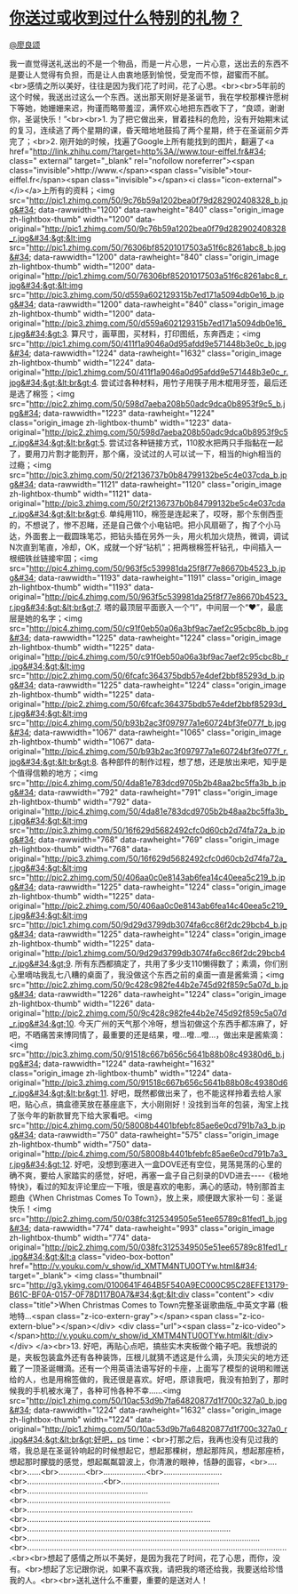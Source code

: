 
#  [你送过或收到过什么特别的礼物？](https://zhihu.com/questions/20636030)



[@廖良颂](https://zhihu.com/people/cd5e944acb58933b1b973177508096f5)

我一直觉得送礼送出的不是一个物品，而是一片心思，一片心意，送出去的东西不是要让人觉得有负担，而是让人由衷地感到愉悦，受宠而不惊，甜蜜而不腻。&lt;br&gt;感情之所以美好，往往是因为我们花了时间，花了心思。&lt;br&gt;&lt;br&gt;5年前的这个时候，我送出过这么一个东西。送出那天刚好是圣诞节，我在学校那棵许愿树下等她，她姗姗来迟，拘谨而略带羞涩，满怀欢心地把东西收下了，“良颂，谢谢你，圣诞快乐！”&lt;br&gt;&lt;br&gt;1. 为了把它做出来，冒着挂科的危险，没有开始期末试的复习，连续逃了两个星期的课，昏天暗地地鼓捣了两个星期，终于在圣诞前夕弄完了；&lt;br&gt;2. 刚开始的时候，找遍了Google上所有能找到的图片，翻遍了&lt;a href=&#34;http://link.zhihu.com/?target=http%3A//www.tour-eiffel.fr&#34; class=&#34; external&#34; target=&#34;_blank&#34; rel=&#34;nofollow noreferrer&#34;&gt;&lt;span class=&#34;invisible&#34;&gt;http://www.&lt;/span&gt;&lt;span class=&#34;visible&#34;&gt;tour-eiffel.fr&lt;/span&gt;&lt;span class=&#34;invisible&#34;&gt;&lt;/span&gt;&lt;i class=&#34;icon-external&#34;&gt;&lt;/i&gt;&lt;/a&gt;上所有的资料；&lt;img src=&#34;http://pic1.zhimg.com/50/9c76b59a1202bea0f79d282902408328_b.jpg&#34; data-rawwidth=&#34;1200&#34; data-rawheight=&#34;840&#34; class=&#34;origin_image zh-lightbox-thumb&#34; width=&#34;1200&#34; data-original=&#34;http://pic1.zhimg.com/50/9c76b59a1202bea0f79d282902408328_r.jpg&#34;&gt;&lt;img src=&#34;http://pic1.zhimg.com/50/76306bf85201017503a51f6c8261abc8_b.jpg&#34; data-rawwidth=&#34;1200&#34; data-rawheight=&#34;840&#34; class=&#34;origin_image zh-lightbox-thumb&#34; width=&#34;1200&#34; data-original=&#34;http://pic1.zhimg.com/50/76306bf85201017503a51f6c8261abc8_r.jpg&#34;&gt;&lt;img src=&#34;http://pic3.zhimg.com/50/d559a602129315b7ed171a5094db0e16_b.jpg&#34; data-rawwidth=&#34;1200&#34; data-rawheight=&#34;840&#34; class=&#34;origin_image zh-lightbox-thumb&#34; width=&#34;1200&#34; data-original=&#34;http://pic3.zhimg.com/50/d559a602129315b7ed171a5094db0e16_r.jpg&#34;&gt;3. 算尺寸，画草图，买材料，打印图纸，东奔西走；&lt;img src=&#34;http://pic1.zhimg.com/50/411f1a9046a0d95afdd9e571448b3e0c_b.jpg&#34; data-rawwidth=&#34;1224&#34; data-rawheight=&#34;1632&#34; class=&#34;origin_image zh-lightbox-thumb&#34; width=&#34;1224&#34; data-original=&#34;http://pic1.zhimg.com/50/411f1a9046a0d95afdd9e571448b3e0c_r.jpg&#34;&gt;&lt;br&gt;4. 尝试过各种材料，用竹子用筷子用木棍用牙签，最后还是选了棉签；&lt;img src=&#34;http://pic2.zhimg.com/50/598d7aeba208b50adc9dca0b8953f9c5_b.jpg&#34; data-rawwidth=&#34;1223&#34; data-rawheight=&#34;1224&#34; class=&#34;origin_image zh-lightbox-thumb&#34; width=&#34;1223&#34; data-original=&#34;http://pic2.zhimg.com/50/598d7aeba208b50adc9dca0b8953f9c5_r.jpg&#34;&gt;&lt;br&gt;5. 尝试过各种链接方式，110胶水把两只手指黏在一起了，要用刀片割才能割开，那个痛，没试过的人可以试一下，相当的high相当的过瘾；&lt;img src=&#34;http://pic3.zhimg.com/50/2f2136737b0b84799132be5c4e037cda_b.jpg&#34; data-rawwidth=&#34;1121&#34; data-rawheight=&#34;1120&#34; class=&#34;origin_image zh-lightbox-thumb&#34; width=&#34;1121&#34; data-original=&#34;http://pic3.zhimg.com/50/2f2136737b0b84799132be5c4e037cda_r.jpg&#34;&gt;&lt;br&gt;6. 单纯用110，棉签是连起来了，哎呀，那个东倒西歪的，不想说了，惨不忍睹，还是自己做个小电钻吧。把小风扇砸了，掏了个小马达，外面套上一截圆珠笔芯，把钻头插在另外一头，用火机加火烧热，微调，调试N次直到笔直，冷却，OK，成就一个好“钻机”；把两根棉签杆钻孔，中间插入一根细铁丝链接牢固；&lt;img src=&#34;http://pic4.zhimg.com/50/963f5c539981da25f8f77e86670b4523_b.jpg&#34; data-rawwidth=&#34;1193&#34; data-rawheight=&#34;1191&#34; class=&#34;origin_image zh-lightbox-thumb&#34; width=&#34;1193&#34; data-original=&#34;http://pic4.zhimg.com/50/963f5c539981da25f8f77e86670b4523_r.jpg&#34;&gt;&lt;br&gt;7. 塔的最顶层平面嵌入一个“I”，中间层一个“♥”，最底层是她的名字；&lt;img src=&#34;http://pic4.zhimg.com/50/c91f0eb50a06a3bf9ac7aef2c95cbc8b_b.jpg&#34; data-rawwidth=&#34;1225&#34; data-rawheight=&#34;1224&#34; class=&#34;origin_image zh-lightbox-thumb&#34; width=&#34;1225&#34; data-original=&#34;http://pic4.zhimg.com/50/c91f0eb50a06a3bf9ac7aef2c95cbc8b_r.jpg&#34;&gt;&lt;img src=&#34;http://pic2.zhimg.com/50/6fcafc364375bdb57e4def2bbf85293d_b.jpg&#34; data-rawwidth=&#34;1225&#34; data-rawheight=&#34;1224&#34; class=&#34;origin_image zh-lightbox-thumb&#34; width=&#34;1225&#34; data-original=&#34;http://pic2.zhimg.com/50/6fcafc364375bdb57e4def2bbf85293d_r.jpg&#34;&gt;&lt;img src=&#34;http://pic4.zhimg.com/50/b93b2ac3f097977a1e60724bf3fe077f_b.jpg&#34; data-rawwidth=&#34;1067&#34; data-rawheight=&#34;1065&#34; class=&#34;origin_image zh-lightbox-thumb&#34; width=&#34;1067&#34; data-original=&#34;http://pic4.zhimg.com/50/b93b2ac3f097977a1e60724bf3fe077f_r.jpg&#34;&gt;&lt;br&gt;8. 各种部件的制作过程，想了想，还是放出来吧，知乎是个值得信赖的地方；&lt;img src=&#34;http://pic4.zhimg.com/50/4da81e783dcd9705b2b48aa2bc5ffa3b_b.jpg&#34; data-rawwidth=&#34;792&#34; data-rawheight=&#34;791&#34; class=&#34;origin_image zh-lightbox-thumb&#34; width=&#34;792&#34; data-original=&#34;http://pic4.zhimg.com/50/4da81e783dcd9705b2b48aa2bc5ffa3b_r.jpg&#34;&gt;&lt;img src=&#34;http://pic3.zhimg.com/50/16f629d5682492cfc0d60cb2d74fa72a_b.jpg&#34; data-rawwidth=&#34;768&#34; data-rawheight=&#34;769&#34; class=&#34;origin_image zh-lightbox-thumb&#34; width=&#34;768&#34; data-original=&#34;http://pic3.zhimg.com/50/16f629d5682492cfc0d60cb2d74fa72a_r.jpg&#34;&gt;&lt;img src=&#34;http://pic2.zhimg.com/50/406aa0c0e8143ab6fea14c40eea5c219_b.jpg&#34; data-rawwidth=&#34;1225&#34; data-rawheight=&#34;1224&#34; class=&#34;origin_image zh-lightbox-thumb&#34; width=&#34;1225&#34; data-original=&#34;http://pic2.zhimg.com/50/406aa0c0e8143ab6fea14c40eea5c219_r.jpg&#34;&gt;&lt;img src=&#34;http://pic1.zhimg.com/50/9d29d3799db3074fa6cc86f2dc29bcb4_b.jpg&#34; data-rawwidth=&#34;1225&#34; data-rawheight=&#34;1224&#34; class=&#34;origin_image zh-lightbox-thumb&#34; width=&#34;1225&#34; data-original=&#34;http://pic1.zhimg.com/50/9d29d3799db3074fa6cc86f2dc29bcb4_r.jpg&#34;&gt;9. 所有东西都搞定了，共用了多少支110懒得数了；素滴，你们别心里嘀咕我乱七八糟的桌面了，我没做这个东西之前的桌面一直是酱紫滴；&lt;img src=&#34;http://pic2.zhimg.com/50/9c428c982fe44b2e745d92f859c5a07d_b.jpg&#34; data-rawwidth=&#34;1226&#34; data-rawheight=&#34;1224&#34; class=&#34;origin_image zh-lightbox-thumb&#34; width=&#34;1226&#34; data-original=&#34;http://pic2.zhimg.com/50/9c428c982fe44b2e745d92f859c5a07d_r.jpg&#34;&gt;10. 今天广州的天气那个冷呀，想当初做这个东西手都冻麻了，好吧，不晒痛苦来博同情了，最重要的还是结果，噔...噔...噔...，做出来是酱紫滴：&lt;img src=&#34;http://pic3.zhimg.com/50/91518c667b656c5641b88b08c49380d6_b.jpg&#34; data-rawwidth=&#34;1224&#34; data-rawheight=&#34;1632&#34; class=&#34;origin_image zh-lightbox-thumb&#34; width=&#34;1224&#34; data-original=&#34;http://pic3.zhimg.com/50/91518c667b656c5641b88b08c49380d6_r.jpg&#34;&gt;&lt;br&gt;11. 好吧，既然都做出来了，也不能这样拎着去给人家吧，贴心点，搞盒德芙放在基座底下，大小刚刚好！没找到当年的包装，淘宝上找了张今年的新款冒充下给大家看吧。&lt;img src=&#34;http://pic4.zhimg.com/50/58008b4401bfebfc85ae6e0cd791b7a3_b.jpg&#34; data-rawwidth=&#34;750&#34; data-rawheight=&#34;575&#34; class=&#34;origin_image zh-lightbox-thumb&#34; width=&#34;750&#34; data-original=&#34;http://pic4.zhimg.com/50/58008b4401bfebfc85ae6e0cd791b7a3_r.jpg&#34;&gt;12. 好吧，没想到塞进入一盒DOVE还有空位，晃荡晃荡的心里的确不爽，要给人家踏实的感觉，好吧，再塞一盒子自己刻录的DVD进去----《极地特快》，看过的知友评论里应一下哦，很是喜欢的电影，满心的感动，特别那首主题曲《When Christmas Comes To Town》，放上来，顺便跟大家补一句：圣诞快乐！&lt;img src=&#34;http://pic2.zhimg.com/50/038fc3125349505e51ee65789c81fed1_b.jpg&#34; data-rawwidth=&#34;774&#34; data-rawheight=&#34;993&#34; class=&#34;origin_image zh-lightbox-thumb&#34; width=&#34;774&#34; data-original=&#34;http://pic2.zhimg.com/50/038fc3125349505e51ee65789c81fed1_r.jpg&#34;&gt;&lt;a class=&#34;video-box-botton&#34; href=&#34;http://v.youku.com/v_show/id_XMTM4NTU0OTYw.html&#34; target=&#34;_blank&#34;&gt;              &lt;img class=&#34;thumbnail&#34; src=&#34;http://g3.ykimg.com/0100641F464B5F540A9EC000C95C28EFE13179-B61C-BF0A-0157-0F78D117B0A7&#34;&gt;&lt;div class=&#34;content&#34;&gt;                &lt;div class=&#34;title&#34;&gt;When Christmas Comes to Town完整圣诞歌曲版_中英文字幕 (极地特...&lt;span class=&#34;z-ico-extern-gray&#34;&gt;&lt;/span&gt;&lt;span class=&#34;z-ico-extern-blue&#34;&gt;&lt;/span&gt;&lt;/div&gt;                &lt;div class=&#34;url&#34;&gt;&lt;span class=&#34;z-ico-video&#34;&gt;&lt;/span&gt;http://v.youku.com/v_show/id_XMTM4NTU0OTYw.html&lt;/div&gt;              &lt;/div&gt;            &lt;/a&gt;&lt;br&gt;13. 好吧，再贴心点吧，搞些实木夹板做个箱子吧。我想说的是，夹板包装盒外还有各种装饰，压根儿就猜不透这是什么滴，头顶尖尖的地方还戴了一顶圣诞帽滴。还有一个用英语法语写好的卡座，上面写了模型的说明和赠送给的人，也是用棉签做的，我还很是喜欢。好吧，原谅我吧，我没有拍到了，那时候我的手机被水淹了，各种可怜各种不幸......&lt;img src=&#34;http://pic1.zhimg.com/50/10ac53d9b7fa64820877d1f700c327a0_b.jpg&#34; data-rawwidth=&#34;1224&#34; data-rawheight=&#34;1632&#34; class=&#34;origin_image zh-lightbox-thumb&#34; width=&#34;1224&#34; data-original=&#34;http://pic1.zhimg.com/50/10ac53d9b7fa64820877d1f700c327a0_r.jpg&#34;&gt;&lt;br&gt;好吧，ps time：&lt;br&gt;打那之后，我再也没有见过我的塔，我总是在圣诞铃响起的时候想起它，想起那棵树，想起那阵风，想起那座桥，想起那时朦胧的感觉，想起粼粼碧波上，你清澈的眼神，恬静的面容，&lt;br&gt;....&lt;br&gt;......&lt;br&gt;............&lt;br&gt;...................&lt;br&gt;..........................&lt;br&gt;..................................&lt;br&gt;............................................&lt;br&gt;......................................................&lt;br&gt;................................................................&lt;br&gt;..........................................................................&lt;br&gt;..................................................................................&lt;br&gt;...........................................................................................&lt;br&gt;........................................................................................................&lt;br&gt;.....................................................................................................................&lt;br&gt;&lt;br&gt;想起了感情之所以不美好，是因为我花了时间，花了心思，而你，没有。&lt;br&gt;想起了忘记跟你说，如果不喜欢我，请把我的塔还给我，我要送给珍惜我的人。&lt;br&gt;&lt;br&gt;送礼送什么不重要，重要的是送对人！
